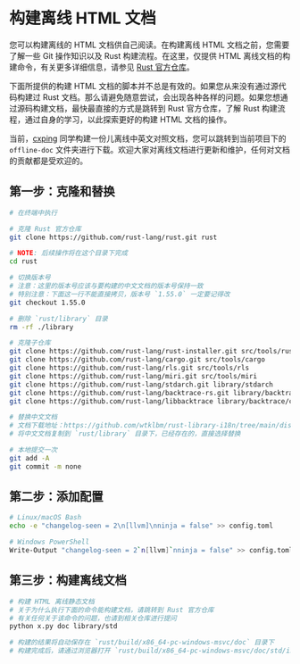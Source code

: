 # 构建离线 HTML 文档

您可以构建离线的 HTML 文档供自己阅读。在构建离线 HTML 文档之前，您需要了解一些 Git 操作知识以及 Rust 构建流程。在这里，仅提供 HTML 离线文档的构建命令，有关更多详细信息，请参见 [Rust 官方仓库](https://github.com/rust-lang/rust)。

下面所提供的构建 HTML 文档的脚本并不总是有效的。如果您从来没有通过源代码构建过 Rust 文档。那么请避免随意尝试，会出现各种各样的问题。如果您想通过源码构建文档，最快最直接的方式是跳转到 Rust 官方仓库，了解 Rust 构建流程，通过自身的学习，以此探索更好的构建 HTML 文档的操作。

当前，[cxping](https://github.com/cxping) 同学构建一份儿离线中英文对照文档，您可以跳转到当前项目下的 `offline-doc` 文件夹进行下载。欢迎大家对离线文档进行更新和维护，任何对文档的贡献都是受欢迎的。


## 第一步：克隆和替换

```bash
# 在终端中执行

# 克隆 Rust 官方仓库
git clone https://github.com/rust-lang/rust.git rust

# NOTE: 后续操作将在这个目录下完成
cd rust

# 切换版本号
# 注意：这里的版本号应该与要构建的中文文档的版本号保持一致
# 特别注意：下面这一行不能直接拷贝，版本号 `1.55.0` 一定要记得改
git checkout 1.55.0

# 删除 `rust/library` 目录
rm -rf ./library

# 克隆子仓库
git clone https://github.com/rust-lang/rust-installer.git src/tools/rust-installer
git clone https://github.com/rust-lang/cargo.git src/tools/cargo
git clone https://github.com/rust-lang/rls.git src/tools/rls
git clone https://github.com/rust-lang/miri.git src/tools/miri
git clone https://github.com/rust-lang/stdarch.git library/stdarch
git clone https://github.com/rust-lang/backtrace-rs.git library/backtrace
git clone https://github.com/rust-lang/libbacktrace library/backtrace/crates/backtrace-sys/src/libbacktrace

# 替换中文文档
# 文档下载地址：https://github.com/wtklbm/rust-library-i18n/tree/main/dist
# 将中文文档复制到 `rust/library` 目录下，已经存在的，直接选择替换

# 本地提交一次
git add -A
git commit -m none
```

## 第二步：添加配置

```bash
# Linux/macOS Bash
echo -e "changelog-seen = 2\n[llvm]\nninja = false" >> config.toml

# Windows PowerShell
Write-Output "changelog-seen = 2`n[llvm]`nninja = false" >> config.toml
```

## 第三步：构建离线文档

```bash
# 构建 HTML 离线静态文档
# 关于为什么执行下面的命令能构建文档，请跳转到 Rust 官方仓库
# 有关任何关于该命令的问题，也请到相关仓库进行提问
python x.py doc library/std

# 构建的结果将自动保存在 `rust/build/x86_64-pc-windows-msvc/doc` 目录下
# 构建完成后，请通过浏览器打开 `rust/build/x86_64-pc-windows-msvc/doc/std/index.html` 文件
```
